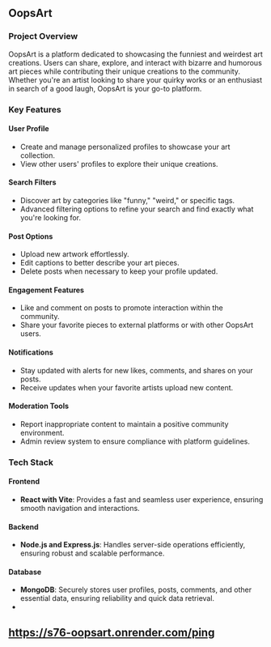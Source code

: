 ## OopsArt

### Project Overview

OopsArt is a platform dedicated to showcasing the funniest and weirdest art creations. Users can share, explore, and interact with bizarre and humorous art pieces while contributing their unique creations to the community. Whether you're an artist looking to share your quirky works or an enthusiast in search of a good laugh, OopsArt is your go-to platform.

### Key Features

#### User Profile
- Create and manage personalized profiles to showcase your art collection.
- View other users' profiles to explore their unique creations.

#### Search Filters
- Discover art by categories like "funny," "weird," or specific tags.
- Advanced filtering options to refine your search and find exactly what you're looking for.

#### Post Options
- Upload new artwork effortlessly.
- Edit captions to better describe your art pieces.
- Delete posts when necessary to keep your profile updated.

#### Engagement Features
- Like and comment on posts to promote interaction within the community.
- Share your favorite pieces to external platforms or with other OopsArt users.

#### Notifications
- Stay updated with alerts for new likes, comments, and shares on your posts.
- Receive updates when your favorite artists upload new content.

#### Moderation Tools
- Report inappropriate content to maintain a positive community environment.
- Admin review system to ensure compliance with platform guidelines.

### Tech Stack

#### Frontend
- **React with Vite**: Provides a fast and seamless user experience, ensuring smooth navigation and interactions.

#### Backend
- **Node.js and Express.js**: Handles server-side operations efficiently, ensuring robust and scalable performance.

#### Database
- **MongoDB**: Securely stores user profiles, posts, comments, and other essential data, ensuring reliability and quick data retrieval.
- 
## https://s76-oopsart.onrender.com/ping

